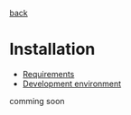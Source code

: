 [back](../index.md)

# Installation

* [Requirements](./requirements.md)
* [Development environment](./environment.md)

comming soon
